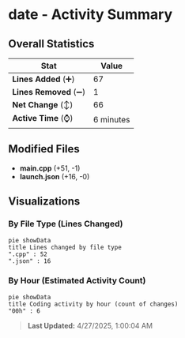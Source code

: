 # date - Activity Summary 

## Overall Statistics

| Stat                   | Value                                                             |
| ---------------------- | ----------------------------------------------------------------- |
| **Lines Added** (➕)   | 67                                          |
| **Lines Removed** (➖) | 1                                        |
| **Net Change** (↕)    | 66                |
| **Active Time** (⌚)   | 6 minutes |


## Modified Files
- **main.cpp** (+51, -1)
- **launch.json** (+16, -0)

## Visualizations

### By File Type (Lines Changed)

```mermaid
pie showData
title Lines changed by file type
".cpp" : 52
".json" : 16
```

### By Hour (Estimated Activity Count)

```mermaid
pie showData
title Coding activity by hour (count of changes)
"00h" : 6
```


> **Last Updated:** 4/27/2025, 1:00:04 AM